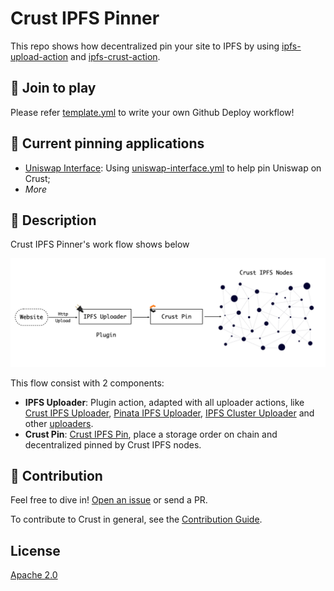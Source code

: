 # Crust IPFS Pinner

This repo shows how decentralized pin your site to IPFS by using [ipfs-upload-action](https://github.com/crustio/ipfs-upload-action) and [ipfs-crust-action](https://github.com/crustio/ipfs-crust-action).

## 🎉 Join to play

Please refer [template.yml](./.github/workflows/template.yml) to write your own Github Deploy workflow!

## 📌 Current pinning applications

- [Uniswap Interface](https://github.com/Uniswap/uniswap-interface): Using [uniswap-interface.yml](./.github/workflows/uniswap-interface.yml) to help pin Uniswap on Crust;
- *More*

## 📄 Description

Crust IPFS Pinner's work flow shows below

![pinner flow](./docs/img/pinner-flow.png)

This flow consist with 2 components:

- **IPFS Uploader**: Plugin action, adapted with all uploader actions, like [Crust IPFS Uploader](https://github.com/crustio/ipfs-upload-action), [Pinata IPFS Uploader](https://github.com/anantaramdas/ipfs-pinata-deploy-action), [IPFS Cluster Uploader](https://github.com/marketplace/actions/add-to-ipfs) and other [uploaders](https://github.com/marketplace?type=actions&query=ipfs).
- **Crust Pin**: [Crust IPFS Pin](https://github.com/crustio/ipfs-crust-action), place a storage order on chain and decentralized pinned by Crust IPFS nodes.

## 👑 Contribution

Feel free to dive in! [Open an issue](https://github.com/crustio/ipfs-crust-pinner/issues/new) or send a PR.

To contribute to Crust in general, see the [Contribution Guide](https://github.com/crustio/crust/blob/master/docs/CONTRIBUTION.md).

## License

[Apache 2.0](LICENSE)
